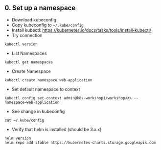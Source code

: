 ## 0. Set up a namespace
* Download kubeconfig
* Copy kubeconfig to `~/.kube/config`
* Install kubectl: https://kubernetes.io/docs/tasks/tools/install-kubectl/
* Try connection
```
kubectl version
```
* List Namespaces
```
kubectl get namespaces
```
* Create Namespace
```
kubectl create namespace web-application
```
* Set default namespace to context
```
kubectl config set-context admin@k8s-workshop1/workshop<X> --namespace=web-application 
```
* See change in kubeconfig
```
cat ~/.kube/config
```

* Verify that helm is installed (should be 3.x.x)
```
helm version
helm repo add stable https://kubernetes-charts.storage.googleapis.com
```
